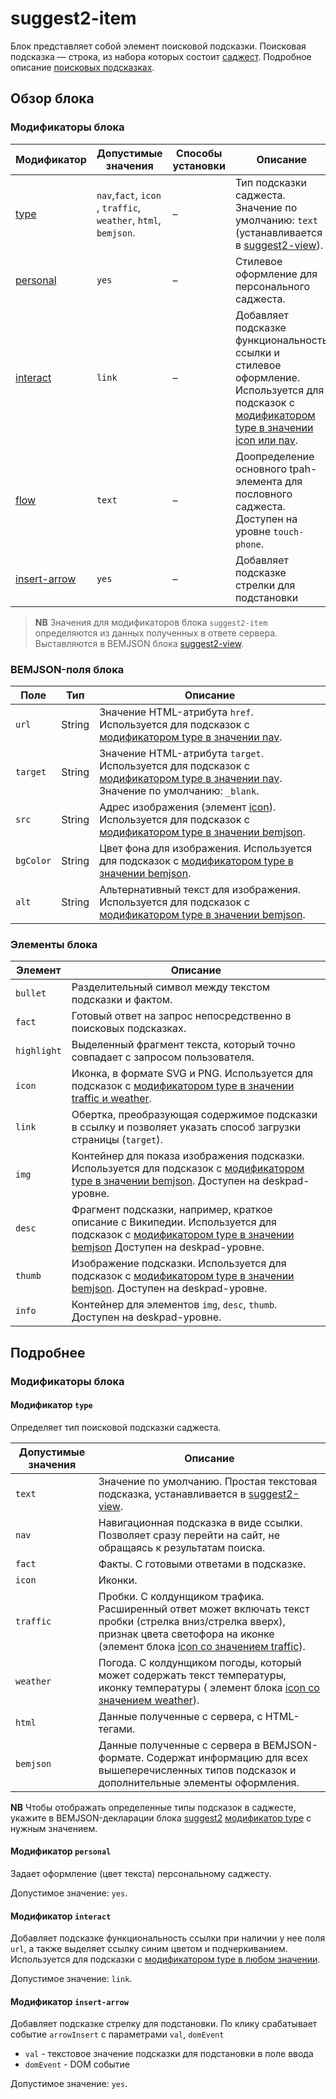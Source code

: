# suggest2-item

Блок представляет собой элемент поисковой подсказки. Поисковая подсказка — строка, из набора которых состоит [саджест](../suggest2/suggest2.ru.md). Подробное описание [поисковых подсказках](http://help.yandex.ru/search/search-suggestions/suggestions.xml).


## Обзор блока
### Модификаторы блока

| Модификатор                | Допустимые значения |Способы установки      | Описание |
| -------------------------- | ------------------- | --------------------- | -------- |
| [type](#mods-type)         | `nav`,`fact`, `icon` , `traffic`, `weather`, `html`, `bemjson`. | – | Тип подсказки саджеста. Значение по умолчанию: `text` (устанавливается в [suggest2-view](../suggest2-view/suggest2-view.ru.md)).
| [personal](#mods-personal) | `yes`               | –                     | Стилевое оформление для персонального саджеста.
| [interact](#mods-interact) | `link`              | –                     | Добавляет подсказке функциональность ссылки и стилевое оформление. Используется для подсказок с [модификатором type в значении icon или nav](#mods-type).
| [flow](#mods-flow)         | `text`              | –                     | Доопределение основного tpah-элемента для пословного саджеста. Доступен на уровне `touch-phone`. |
| [insert-arrow](#mods-insert-arrow)| `yes`        | –                     | Добавляет подсказке стрелки для подстановки |

> **NB** Значения для модификаторов блока `suggest2-item` определяются из данных полученных в ответе сервера. Выставляются в BEMJSON блока [suggest2-view](../suggest2-view/suggest2-view.ru.md).

<a name="fields-short"></a>
### BEMJSON-поля блока

| Поле      | Тип    | Описание                 |
| --------- | -------| ------------------------ |
| `url`     | String | Значение HTML-атрибута `href`. Используется для подсказок с [модификатором type в значении nav](#elems-type). |
| `target`  | String | Значение HTML-атрибута `target`. Используется для подсказок с [модификатором type в значении nav](#elems-type). Значение по умолчанию: `_blank`. |
| `src`     | String | Адрес изображения (элемент [icon](#elems)). Используется для подсказок с [модификатором type в значении bemjson](#elems-type). |
| `bgColor` | String | Цвет фона для изображения. Используется для подсказок с [модификатором type в значении bemjson](#elems-type). |
| `alt`     | String | Альтернативный текст для изображения. Используется для подсказок с [модификатором type в значении bemjson](#elems-type). |


<a name="elems"></a>
### Элементы блока

Элемент     | Описание
----------- | --------------------------------------------------------
`bullet`    | Разделительный символ между текстом подсказки и фактом. |
`fact`      | Готовый ответ на запрос непосредственно в поисковых подсказках. |
`highlight` | Выделенный фрагмент текста, который точно совпадает с запросом пользователя. |
`icon`      | Иконка, в формате SVG и PNG. Используется для подсказок с [модификатором type в значении traffic и weather](#mods-type).|
`link`      | Обертка, преобразующая содержимое подсказки в ссылку и позволяет указать способ загрузки страницы (`target`). |
`img`       | Контейнер для показа изображения подсказки. Используется для подсказок с [модификатором type в значении bemjson](#mods-type). Доступен на deskpad-уровне.|
`desc`      | Фрагмент подсказки, например, краткое описание с Википедии. Используется для подсказок с [модификатором type в значении bemjson](#mods-type) Доступен на deskpad-уровне.|
`thumb`     | Изображение подсказки. Используется для подсказок с [модификатором type в значении bemjson](#mods-type). Доступен на deskpad-уровне.|
`info`      |  Контейнер  для элементов `img`, `desc`, `thumb`. Доступен на deskpad-уровне.|


## Подробнее

### Модификаторы блока

<a name="mods-type"></a>
#### Модификатор `type`

Определяет тип поисковой подсказки саджеста.

Допустимые значения| Описание
------------------ | ---------------------------
`text`             | Значение по умолчанию. Простая текстовая подсказка, устанавливается в [suggest2-view](../suggest2-view/suggest2-view.ru.md).
`nav`              | Навигационная подсказка в виде ссылки. Позволяет сразу перейти на сайт, не обращаясь к результатам поиска.|
`fact`             | Факты. С готовыми ответами в подсказке.|
`icon`             | Иконки. |
`traffic`          | Пробки. С колдунщиком трафика. Расширенный ответ может включать текст пробки (стрелка вниз/стрелка вверх), признак цвета светофора на иконке (элемент блока [icon со значением traffic](#elems)). |
`weather`          | Погода. С колдунщиком погоды, который может содержать текст температуры, иконку температуры ( элемент блока [icon со значением weather](#elems)).|
`html`             |  Данные полученные с сервера, c HTML-тегами.|
`bemjson`          | Данные полученные с сервера в BEMJSON-формате. Содержат информацию для всех вышеперечисленных типов подсказок и дополнительные элементы оформления.

**NB** Чтобы отображать определенные типы подсказок в саджесте, укажите в BEMJSON-декларации блока [suggest2](../suggest2/suggest2.ru.md) [модификатор type](../suggest2/suggest2.ru.md#mods-type) c нужным значением.

<a name="mods-personal"></a>
#### Модификатор `personal`

Задает оформление (цвет текста) персональному саджесту.

Допустимое значение: `yes`.

<a name="mods-interact"></a>
#### Модификатор `interact`

Добавляет подсказке функциональность ссылки при наличии у нее поля `url`, а также выделяет ссылку синим цветом и подчеркиванием. Используется для подсказки с [модификатором type в любом значении](#mods-type).

Допустимое значение: `link`.

<a name="mods-insert-arrow"></a>
#### Модификатор `insert-arrow`

Добавляет подсказке стрелку для подстановки. По клику срабатывает событие `arrowInsert` c параметрами `val`, `domEvent`

* `val` - текстовое значение подсказки для подстановки в поле ввода
* `domEvent` - DOM событие

Допустимое значение: `yes`.
